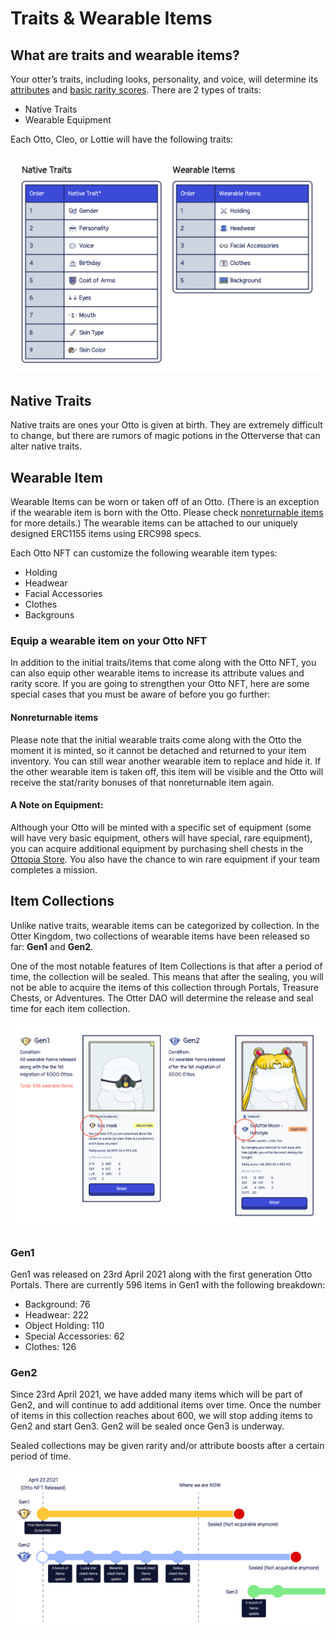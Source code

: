 # Traits & Wearable Items

## What are traits and wearable items?

Your otter’s traits, including looks, personality, and voice, will determine its [attributes](./attributes) and [basic rarity scores](./rarity-farming). There are 2 types of traits:

- Native Traits
- Wearable Equipment

Each Otto, Cleo, or Lottie will have the following traits:

![Traits and Wearable items](img/otto_trait_wearable_item.jpg)



## Native Traits <a href="#native-traits" id="native-traits"></a>

Native traits are ones your Otto is given at birth. They are extremely difficult to change, but there are rumors of magic potions in the Otterverse that can alter native traits.

## Wearable Item <a href="#wearable-item" id="wearable-item"></a>

Wearable Items can be worn or taken off of an Otto. (There is an exception if the wearable item is born with the Otto. Please check [nonreturnable items](#nonreturnable) for more details.​) The wearable items can be attached to our uniquely designed ERC1155 items using ERC998 specs.

Each Otto NFT can customize the following wearable item types:
- Holding
- Headwear
- Facial Accessories
- Clothes
- Backgrouns

### Equip a wearable item on your Otto NFT​ 

In addition to the initial traits/items that come along with the Otto NFT, you can also equip other wearable items to increase its attribute values and rarity score. If you are going to strengthen your Otto NFT, here are some special cases that you must be aware of before you go further:

#### Nonreturnable items <a href="#nonreturnable" id="nonreturnable"></a>

Please note that the initial wearable traits come along with the Otto the moment it is minted, so it cannot be detached and returned to your item inventory. You can still wear another wearable item to replace and hide it. If the other wearable item is taken off, this item will be visible and the Otto will receive the stat/rarity bonuses of that nonreturnable item again.

#### A Note on Equipment:

Although your Otto will be minted with a specific set of equipment (some will have very basic equipment, others will have special, rare equipment), you can acquire additional equipment by purchasing shell chests in the [Ottopia Store](./store). You also have the chance to win rare equipment if your team completes a mission.

## Item Collections  <a href="#item-collection" id="item-collection"></a>

Unlike native traits, wearable items can be categorized by collection. In the Otter Kingdom, two collections of wearable items have been released so far: **Gen1** and **Gen2**.

One of the most notable features of Item Collections is that after a period of time, the collection will be sealed. This means that after the sealing, you will not be able to acquire the items of this collection through Portals, Treasure Chests, or Adventures. The Otter DAO will determine the release and seal time for each item collection.

![Collection](img/collection.jpg)

### Gen1

Gen1 was released on 23rd April 2021 along with the first generation Otto Portals. There are currently 596 items in Gen1 with the following breakdown:
- Background: 76
- Headwear: 222
- Object Holding: 110
- Special Accessories: 62
- Clothes: 126

### Gen2

Since 23rd April 2021, we have added many items which will be part of Gen2, and will continue to add additional items over time. Once the number of items in this collection reaches about 600, we will stop adding items to Gen2 and start Gen3. Gen2 will be sealed once Gen3 is underway. 

Sealed collections may be given rarity and/or attribute boosts after a certain period of time.

![Collection Timeline](img/collection_timeline.jpg)
